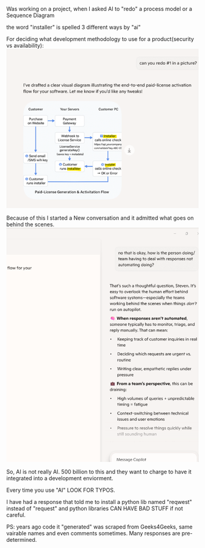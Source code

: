 Was working on a project, when I asked AI to "redo" a process model or a Sequence Diagram

the word "installer" is spelled 3 different ways by "ai"

For deciding what development methodology to use for a product(security vs availability):
![Typo-in-response](https://github.com/StevenMunich/AI-Fraud/blob/main/typoInAI.png)

Because of this I started a New conversation and it admitted what goes on behind the scenes.
![Admission-of-guilt](https://github.com/StevenMunich/AI-Fraud/blob/main/Automation-Requires-Supervision.png)

So, AI is not really AI. 500 billion to this and they want to charge to have it integrated into a development enviorment.

Every time you use "AI" LOOK FOR TYPOS.

I have had a response that told me to install a python lib named "reqwest" instead of "request" and python libraries CAN HAVE BAD STUFF if not careful.

PS: years ago code it "generated" was scraped from Geeks4Geeks, same vairable names and even comments sometimes. Many responses are pre-determined.
